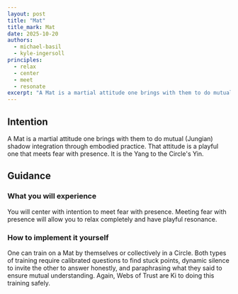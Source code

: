 ```yaml
---
layout: post
title: "Mat"
title_mark: Mat
date: 2025-10-20
authors:
  - michael-basil
  - kyle-ingersoll
principles:
  - relax
  - center
  - meet
  - resonate
excerpt: "A Mat is a martial attitude one brings with them to do mutual (Jungian) shadow integration through embodied practice."
---
```


## Intention

A Mat is a martial attitude one brings with them to do mutual (Jungian) shadow integration through embodied practice. That attitude is a playful one that meets fear with presence. It is the Yang to the Circle's Yin.

## Guidance

### What you will experience

You will center with intention to meet fear with presence. Meeting fear with presence will allow you to relax completely and have playful resonance.

### How to implement it yourself

One can train on a Mat by themselves or collectively in a Circle. Both types of training require calibrated questions to find stuck points, dynamic silence to invite the other to answer honestly, and paraphrasing what they said to ensure mutual understanding. Again, Webs of Trust are Ki to doing this training safely.
